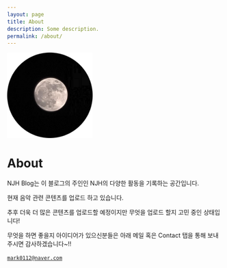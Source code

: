 ```yaml
---
layout: page
title: About
description: Some description.
permalink: /about/
---
```


<img class="img-rounded" src="/assets/img/uploads/profile.png" alt="Thiago Rossener" width="200">

# About

NJH Blog는 이 블로그의 주인인 NJH의 다양한 활동을 기록하는 공간입니다.

현재 음악 관련 콘텐츠를 업로드 하고 있습니다.

추후 더욱 더 많은 콘텐츠를 업로드할 예정이지만 무엇을 업로드 할지 고민 중인 상태입니다!

무엇을 하면 좋을지 아이디어가 있으신분들은 아래 메일 혹은 Contact 탭을 통해 보내주시면 감사하겠습니다~!!

[`mark0112@naver.com`](mailto:mark0112@naver.com)
